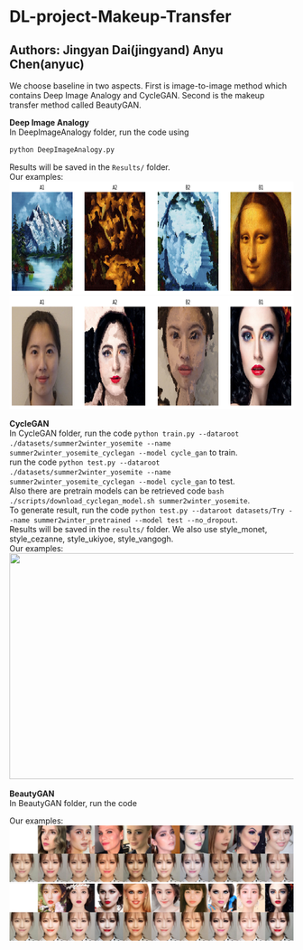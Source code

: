 # DL-project-Makeup-Transfer
## Authors: Jingyan Dai(jingyand) Anyu Chen(anyuc)

We choose baseline in two aspects. First is image-to-image method which contains Deep Image Analogy and CycleGAN. Second is the makeup transfer method called BeautyGAN.

**Deep Image Analogy**   
In DeepImageAnalogy folder, run the code using 
```bash
python DeepImageAnalogy.py
```
Results will be saved in the `Results/` folder.  
Our examples:  
<img src="DIA1.png" width="800" height="200" align="bottom" />
<img src="DIA2.png" width="800" height="200" align="bottom" />

**CycleGAN**   
In CycleGAN folder, run the code `python train.py --dataroot ./datasets/summer2winter_yosemite --name summer2winter_yosemite_cyclegan --model cycle_gan` to train.  
run the code `python test.py --dataroot ./datasets/summer2winter_yosemite --name summer2winter_yosemite_cyclegan --model cycle_gan` to test.  
Also there are pretrain models can be retrieved code `bash ./scripts/download_cyclegan_model.sh summer2winter_yosemite`.  
To generate result, run the code `python test.py --dataroot datasets/Try --name summer2winter_pretrained --model test --no_dropout`.  
Results will be saved in the `results/` folder. We also use style_monet, style_cezanne, style_ukiyoe, style_vangogh.  
Our examples:  
<img src="CycleGAN.png" width="600" height="400" align="bottom" />

**BeautyGAN**  
In BeautyGAN folder, run the code  

Our examples:  
![](BGAN1.jpg)
![](BGAN2.jpg)
